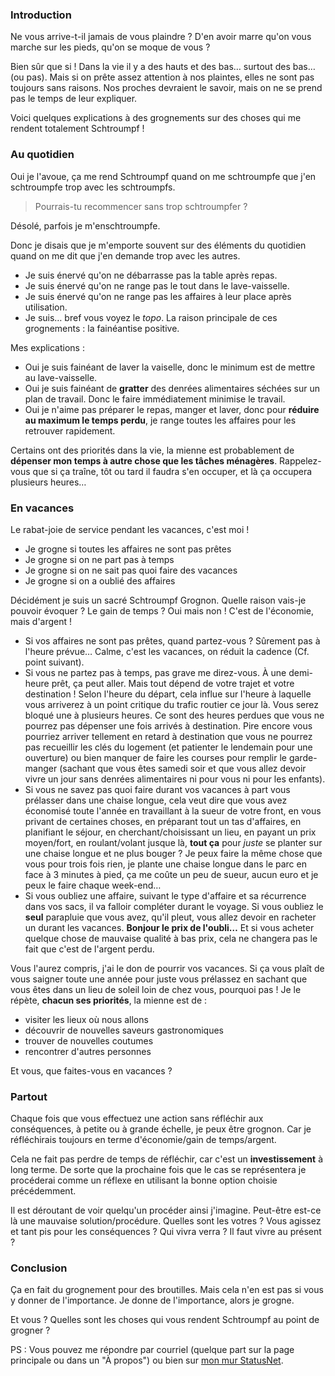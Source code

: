 ### Introduction

Ne vous arrive-t-il jamais de vous plaindre ? D'en avoir marre qu'on vous marche sur les pieds, qu'on se moque de vous ?

Bien sûr que si ! Dans la vie il y a des hauts et des bas… surtout des bas… (ou pas). Mais si on prête assez attention à nos plaintes, elles ne sont pas toujours sans raisons. Nos proches devraient le savoir, mais on ne se prend pas le temps de leur expliquer.

Voici quelques explications à des grognements sur des choses qui me rendent totalement Schtroumpf !

### Au quotidien

Oui je l'avoue, ça me rend Schtroumpf quand on me schtroumpfe que j'en schtroumpfe trop avec les schtroumpfs.

> Pourrais-tu recommencer sans trop schtroumpfer ?

Désolé, parfois je m'enschtroumpfe.

Donc je disais que je m'emporte souvent sur des éléments du quotidien quand on me dit que j'en demande trop avec les autres.

  * Je suis énervé qu'on ne débarrasse pas la table après repas.
  * Je suis énervé qu'on ne range pas le tout dans le lave-vaisselle.
  * Je suis énervé qu'on ne range pas les affaires à leur place après utilisation.
  * Je suis… bref vous voyez le *topo*. La raison principale de ces grognements : la fainéantise positive.

Mes explications : 

  * Oui je suis fainéant de laver la vaiselle, donc le minimum est de mettre au lave-vaisselle.
  * Oui je suis fainéant de **gratter** des denrées alimentaires séchées sur un plan de travail. Donc le faire immédiatement minimise le travail.
  * Oui je n'aime pas préparer le repas, manger et laver, donc pour **réduire au maximum le temps perdu**, je range toutes les affaires pour les retrouver rapidement.

Certains ont des priorités dans la vie, la mienne est probablement de **dépenser mon temps à autre chose que les tâches ménagères**. Rappelez-vous que si ça traîne, tôt ou tard il faudra s'en occuper, et là ça occupera plusieurs heures…

### En vacances

Le rabat-joie de service pendant les vacances, c'est moi !

  * Je grogne si toutes les affaires ne sont pas prêtes
  * Je grogne si on ne part pas à temps
  * Je grogne si on ne sait pas quoi faire des vacances
  * Je grogne si on a oublié des affaires

Décidément je suis un sacré Schtroumpf Grognon. Quelle raison vais-je pouvoir évoquer ? Le gain de temps ? Oui mais non ! C'est de l'économie, mais d'argent !

  * Si vos affaires ne sont pas prêtes, quand partez-vous ? Sûrement pas à l'heure prévue… Calme, c'est les vacances, on réduit la cadence (Cf. point suivant).
  * Si vous ne partez pas à temps, pas grave me direz-vous. À une demi-heure prêt, ça peut aller. Mais tout dépend de votre trajet et votre destination ! Selon l'heure du départ, cela influe sur l'heure à laquelle vous arriverez à un point critique du trafic routier ce jour là. Vous serez bloqué une à plusieurs heures. Ce sont des heures perdues que vous ne pourrez pas dépenser une fois arrivés à destination. Pire encore vous pourriez arriver tellement en retard à destination que vous ne pourrez pas recueillir les clés du logement (et patienter le lendemain pour une ouverture) ou bien manquer de faire les courses pour remplir le garde-manger (sachant que vous êtes samedi soir et que vous allez devoir vivre un jour sans denrées alimentaires ni pour vous ni pour les enfants).
  * Si vous ne savez pas quoi faire durant vos vacances à part vous prélasser dans une chaise longue, cela veut dire que vous avez économisé toute l'année en travaillant à la sueur de votre front, en vous privant de certaines choses, en préparant tout un tas d'affaires, en planifiant le séjour, en cherchant/choisissant un lieu, en payant un prix moyen/fort, en roulant/volant jusque là, **tout ça** pour *juste* se planter sur une chaise longue et ne plus bouger ? Je peux faire la même chose que vous pour trois fois rien, je plante une chaise longue dans le parc en face à 3 minutes à pied, ça me coûte un peu de sueur, aucun euro et je peux le faire chaque week-end…
  * Si vous oubliez une affaire, suivant le type d'affaire et sa récurrence dans vos sacs, il va falloir compléter durant le voyage. Si vous oubliez le **seul** parapluie que vous avez, qu'il pleut, vous allez devoir en racheter un durant les vacances. **Bonjour le prix de l'oubli…** Et si vous acheter quelque chose de mauvaise qualité à bas prix, cela ne changera pas le fait que c'est de l'argent perdu.

Vous l'aurez compris, j'ai le don de pourrir vos vacances. Si ça vous plaît de vous saigner toute une année pour juste vous prélassez en sachant que vous êtes dans un lieu de soleil loin de chez vous, pourquoi pas ! Je le répète, **chacun ses priorités**, la mienne est de : 

  * visiter les lieux où nous allons
  * découvrir de nouvelles saveurs gastronomiques
  * trouver de nouvelles coutumes
  * rencontrer d'autres personnes

Et vous, que faites-vous en vacances ?

### Partout

Chaque fois que vous effectuez une action sans réfléchir aux conséquences, à petite ou à grande échelle, je peux être grognon. Car je réfléchirais toujours en terme d'économie/gain de temps/argent.

Cela ne fait pas perdre de temps de réfléchir, car c'est un **investissement** à long terme. De sorte que la prochaine fois que le cas se représentera je procéderai comme un réflexe en utilisant la bonne option choisie précédemment.

Il est déroutant de voir quelqu'un procéder ainsi j'imagine. Peut-être est-ce là une mauvaise solution/procédure. Quelles sont les votres ? Vous agissez et tant pis pour les conséquences ? Qui vivra verra ? Il faut vivre au présent ?

### Conclusion

Ça en fait du grognement pour des broutilles. Mais cela n'en est pas si vous y donner de l'importance. Je donne de l'importance, alors je grogne.

Et vous ? Quelles sont les choses qui vous rendent Schtroumpf au point de grogner ?

PS : Vous pouvez me répondre par courriel (quelque part sur la page principale ou dans un "À propos") ou bien sur [mon mur StatusNet](http://status.vinilox.eu/bl4n).

